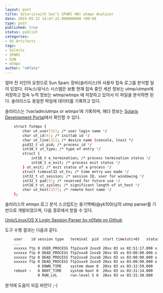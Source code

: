 ```yaml
---
layout: post
title: Solaris(with Sun’s SPARC HW) wtmpx Analyzer
date: 2015-05-22 14:47:22.000000000 +09:00
type: post
published: true
status: publish
categories:
- OS Artifacts
tags:
- Solaris
- SPARC
- SUN
- wtmpx
author: "n0fate"
---
```


얼마 전 지인의 요청으로 Sun Sparc 장비(솔라리스)의 사용자 접속 로그를 분석할 일이 있었다. 리눅스/유닉스 시스템은 보통 현재 접속 중인 세션 정보는 utmp/utmpx에 저장하고 접속 누적 정보는 wtmp/wtmpx 에 저장하고 있어서 이 파일을 분석하면 된다. 솔라리스도 동일한 파일에 데이터를 기록하고 있다.

솔라리스는 ‘/var/adm/utmpx or wtmpx’에 기록하며, 헤더 정보는 <a href="https://java.net/projects/solaris/sources/on-src/content/usr/src/head/utmp.h?rev=13149" target="_blank">Solaris Development Portal</a>에서 확인할 수 있다.

```bash
    struct futmpx {
        char ut_user[32]; /* user login name */
        char ut_id[4]; /* inittab id */
        char ut_line[32]; /* device name (console, lnxx) */
        pid32_t ut_pid; /* process id */
        int16_t ut_type; /* type of entry */
        struct {
            int16_t e_termination; /* process termination status */
            int16_t e_exit; /* process exit status */
        } ut_exit; /* exit status of a process */
        struct timeval32 ut_tv; /* time entry was made */
        int32_t ut_session; /* session ID, user for windowing */
        int32_t pad[5]; /* reserved for future use */
        int16_t ut_syslen; /* significant length of ut_host */
        char ut_host[257]; /* remote host name */
    };
```
솔라리스의 wtmpx 로그 분석 스크립트는 용기백배(@yk100)님의 utmp parser를 기반으로 개발되었으며, 다음 경로에서 받을 수 있다.

<a href="https://github.com/n0fate/utmpxparser" target="_blank">Unix/Linux/OS X Login Session Parser by n0fate on Github</a>

도구 수행 결과는 다음과 같다.

```bash
    user    id session type   terminal  pid  start time(utc+0)   status  ip
    ...
    xxxxxx ftp 0 USER_PROCESS ftp2xxx9 2xxx9 20xx 03 xx 02:51:17.000 x.xx.x.xx
    xxxxxx ftp 0 DEAD_PROCESS ftp2xxx8 2xxx8 20xx 03 xx 03:00:00.000 x.xx.x.xx
    xxxxxx ftp 0 DEAD_PROCESS ftp2xxx8 2xxx8 20xx 03 xx 03:00:00.000 x.xx.x.xx
    xxxxxx ftp 0 DEAD_PROCESS ftp2xxx9 2xxx9 20xx 03 xx 03:00:00.000 x.xx.x.xx
               0 DOWN_TIME    system down 0  20xx 03 xx 03:12:59.000
    reboot ~   0 BOOT_TIME    system boot 0  20xx 03 xx 03:31:14.000
               0 RUN_LVL      run-level S 0  20xx 03 xx 03:31:30.000
```
분석에 도움이 되길 바란다 ;-)
